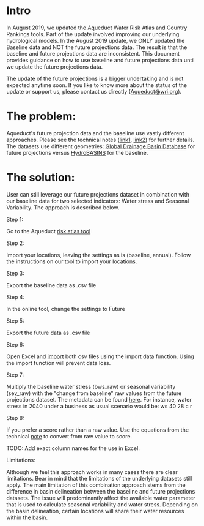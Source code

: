 # Intro

In August 2019, we updated the Aqueduct Water Risk Atlas and Country Rankings tools. Part of the update involved improving our underlying hydrological models. In the August 2019 update, we ONLY updated the Baseline data and NOT the future projections data. The result is that the baseline and future projections data are inconsistent. This document provides guidance on how to use baseline and future projections data until we update the future projections data.

The update of the future projections is a bigger undertaking and is not expected anytime soon. If you like to know more about the status of the update or support us, please contact us directly (Aqueduct@wri.org).

# The problem:

Aqueduct&#39;s future projection data and the baseline use vastly different approaches. Please see the technical notes ([link1](https://www.wri.org/publication/aqueduct-30), [link2](https://www.wri.org/publication/aqueduct-water-stress-projections-decadal-projections-water-supply-and-demand-using)) for further details. The datasets use different geometries: [Global Drainage Basin Database](http://www.cger.nies.go.jp/db/gdbd/gdbd_index_e.html) for future projections versus [HydroBASINS](https://hydrosheds.org/) for the baseline.

# The solution:

User can still leverage our future projections dataset in combination with our baseline data for two selected indicators: Water stress and Seasonal Variability. The approach is described below.

Step 1:

Go to the Aqueduct [risk atlas tool](https://www.wri.org/applications/aqueduct/water-risk-atlas)

Step 2:

Import your locations, leaving the settings as is (baseline, annual). Follow the instructions on our tool to import your locations.

Step 3:

Export the baseline data as .csv file

Step 4:

In the online tool, change the settings to Future

Step 5:

Export the future data as .csv file

Step 6:

Open Excel and [import](https://support.office.com/en-us/article/import-or-export-text-txt-or-csv-files-5250ac4c-663c-47ce-937b-339e391393ba?omkt=en-US&amp;ui=en-US&amp;rs=en-US&amp;ad=US) both csv files using the import data function. Using the import function will prevent data loss.

Step 7:

Multiply the baseline water stress (bws\_raw) or seasonal variability (sev\_raw) with the &quot;change from baseline&quot; raw values from the future projections dataset. The metadata can be found [here](https://github.com/wri/aqueduct30_data_download/blob/master/metadata.md#future-projections). For instance, water stress in 2040 under a business as usual scenario would be: ws 40 28 c r

Step 8:

If you prefer a score rather than a raw value. Use the equations from the technical [note](https://wriorg.s3.amazonaws.com/s3fs-public/aqueduct-30-updated-decision-relevant-global-water-risk-indicators_1.pdf) to convert from raw value to score.

TODO: Add exact column names for the use in Excel.

Limitations:

Although we feel this approach works in many cases there are clear limitations. Bear in mind that the limitations of the underlying datasets still apply. The main limitation of this combination approach stems from the difference in basin delineation between the baseline and future projections datasets. The issue will predominantly affect the available water parameter that is used to calculate seasonal variability and water stress. Depending on the basin delineation, certain locations will share their water resources within the basin.

